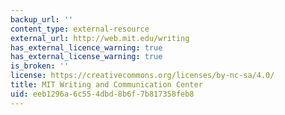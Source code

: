 ```yaml
---
backup_url: ''
content_type: external-resource
external_url: http://web.mit.edu/writing
has_external_licence_warning: true
has_external_license_warning: true
is_broken: ''
license: https://creativecommons.org/licenses/by-nc-sa/4.0/
title: MIT Writing and Communication Center
uid: eeb1296a-6c55-4dbd-8b6f-7b817358feb8
---
```

